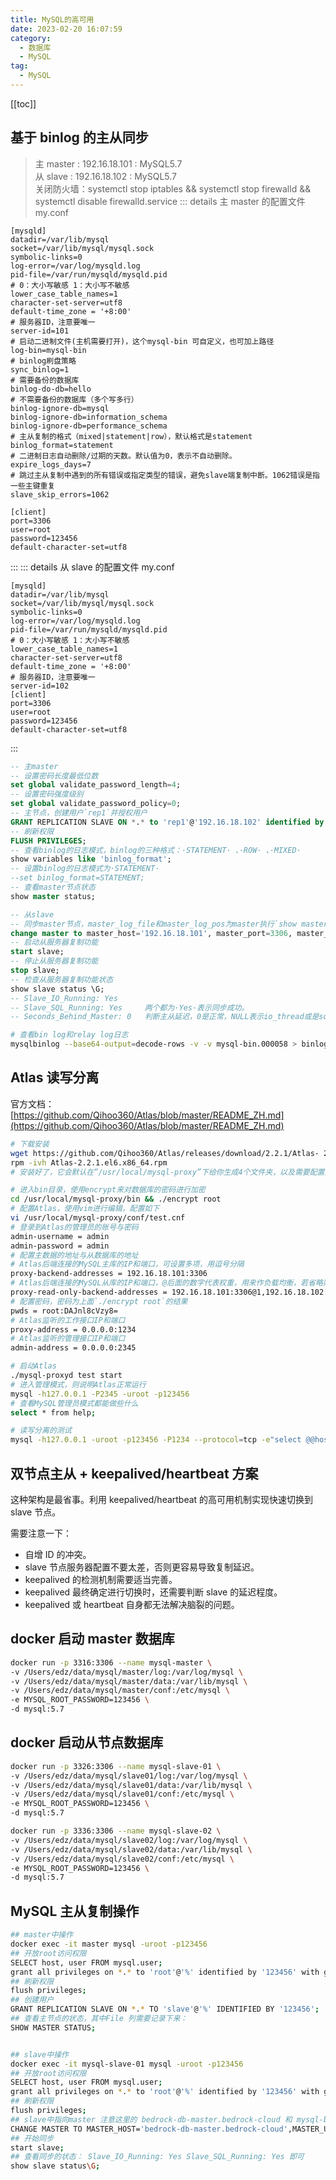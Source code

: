 ```yaml
---
title: MySQL的高可用
date: 2023-02-20 16:07:59
category: 
  - 数据库
  - MySQL
tag: 
  - MySQL
---
```


<!-- more -->
[[toc]]

## 基于 binlog 的主从同步

> 主 master : 192.16.18.101 : MySQL5.7  
> 从 slave : 192.16.18.102 : MySQL5.7  
> 关闭防火墙：systemctl stop iptables && systemctl stop firewalld && systemctl disable firewalld.service
> ::: details 主 master 的配置文件 my.conf

```text {12,14}
[mysqld]
datadir=/var/lib/mysql
socket=/var/lib/mysql/mysql.sock
symbolic-links=0
log-error=/var/log/mysqld.log
pid-file=/var/run/mysqld/mysqld.pid
# 0：大小写敏感 1：大小写不敏感
lower_case_table_names=1
character-set-server=utf8
default-time_zone = '+8:00'
# 服务器ID，注意要唯一
server-id=101
# 启动二进制文件(主机需要打开)，这个mysql-bin 可自定义，也可加上路径
log-bin=mysql-bin
# binlog刷盘策略
sync_binlog=1
# 需要备份的数据库
binlog-do-db=hello
# 不需要备份的数据库（多个写多行）
binlog-ignore-db=mysql
binlog-ignore-db=information_schema
binlog-ignore-db=performance_schema
# 主从复制的格式（mixed|statement|row），默认格式是statement
binlog_format=statement
# 二进制日志自动删除/过期的天数。默认值为0，表示不自动删除。
expire_logs_days=7
# 跳过主从复制中遇到的所有错误或指定类型的错误，避免slave端复制中断。1062错误是指一些主键重复
slave_skip_errors=1062

[client]
port=3306
user=root
password=123456
default-character-set=utf8
```

:::
::: details 从 slave 的配置文件 my.conf

```text {12}
[mysqld]
datadir=/var/lib/mysql
socket=/var/lib/mysql/mysql.sock
symbolic-links=0
log-error=/var/log/mysqld.log
pid-file=/var/run/mysqld/mysqld.pid
# 0：大小写敏感 1：大小写不敏感
lower_case_table_names=1
character-set-server=utf8
default-time_zone = '+8:00'
# 服务器ID，注意要唯一
server-id=102
[client]
port=3306
user=root
password=123456
default-character-set=utf8
```

:::

```sql
-- 主master
-- 设置密码长度最低位数
set global validate_password_length=4;
-- 设置密码强度级别
set global validate_password_policy=0;
-- 主节点，创建用户`rep1`并授权用户
GRANT REPLICATION SLAVE ON *.* to 'rep1'@'192.16.18.102' identified by '123456';
-- 刷新权限
FLUSH PRIVILEGES;
-- 查看binlog的日志模式，binlog的三种格式：·STATEMENT· 、·ROW· 、·MIXED·
show variables like 'binlog_format';
-- 设置binlog的日志模式为·STATEMENT·
--set binlog_format=STATEMENT;
-- 查看master节点状态
show master status;

-- 从slave
-- 同步master节点，master_log_file和master_log_pos为master执行`show master status`的结果。
change master to master_host='192.16.18.101', master_port=3306, master_user='rep1', master_password='123456', master_log_file='mysql-bin.000001', master_log_pos=2157, MASTER_AUTO_POSITION=0;
-- 启动从服务器复制功能
start slave;
-- 停止从服务器复制功能
stop slave;
-- 检查从服务器复制功能状态
show slave status \G;
-- Slave_IO_Running: Yes
-- Slave_SQL_Running: Yes     两个都为·Yes·表示同步成功。
-- Seconds_Behind_Master: 0   判断主从延迟，0是正常，NULL表示io_thread或是sql_thread有一个发生故障
```

```bash
# 查看bin log和relay log日志
mysqlbinlog --base64-output=decode-rows -v -v mysql-bin.000058 > binlog
```

## Atlas 读写分离

官方文档：[https://github.com/Qihoo360/Atlas/blob/master/README_ZH.md](https://github.com/Qihoo360/Atlas/blob/master/README_ZH.md)

```bash
# 下载安装
wget https://github.com/Qihoo360/Atlas/releases/download/2.2.1/Atlas- 2.2.1.el6.x86_64.rpm
rpm -ivh Atlas-2.2.1.el6.x86_64.rpm
# 安装好了，它会默认在”/usr/local/mysql-proxy”下给你生成4个文件夹，以及需要配置的文件 bin|conf|lib|log

# 进入bin目录，使用encrypt来对数据库的密码进行加密
cd /usr/local/mysql-proxy/bin && ./encrypt root
# 配置Atlas，使用vim进行编辑，配置如下
vi /usr/local/mysql-proxy/conf/test.cnf
# 登录到Atlas的管理员的账号与密码
admin-username = admin
admin-password = admin
# 配置主数据的地址与从数据库的地址
# Atlas后端连接的MySQL主库的IP和端口，可设置多项，用逗号分隔
proxy-backend-addresses = 192.16.18.101:3306
# Atlas后端连接的MySQL从库的IP和端口，@后面的数字代表权重，用来作负载均衡，若省略则默 认为1，可设置多项，用逗号分隔
proxy-read-only-backend-addresses = 192.16.18.101:3306@1,192.16.18.102:3306@2
# 配置密码，密码为上面`./encrypt root`的结果
pwds = root:DAJnl8cVzy8=
# Atlas监听的工作接口IP和端口
proxy-address = 0.0.0.0:1234
# Atlas监听的管理接口IP和端口
admin-address = 0.0.0.0:2345

# 启动Atlas
./mysql-proxyd test start
# 进入管理模式，则说明Atlas正常运行
mysql -h127.0.0.1 -P2345 -uroot -p123456
# 查看MySQL管理员模式都能做些什么
select * from help;

# 读写分离的测试
mysql -h127.0.0.1 -uroot -p123456 -P1234 --protocol=tcp -e"select @@hostname
```

## 双节点主从 + keepalived/heartbeat 方案

这种架构是最省事。利用 keepalived/heartbeat 的高可用机制实现快速切换到 slave 节点。

需要注意一下：

- 自增 ID 的冲突。
- slave 节点服务器配置不要太差，否则更容易导致复制延迟。
- keepalived 的检测机制需要适当完善。
- keepalived 最终确定进行切换时，还需要判断 slave 的延迟程度。
- keepalived 或 heartbeat 自身都无法解决脑裂的问题。

## docker 启动 master 数据库

```bash
docker run -p 3316:3306 --name mysql-master \
-v /Users/edz/data/mysql/master/log:/var/log/mysql \
-v /Users/edz/data/mysql/master/data:/var/lib/mysql \
-v /Users/edz/data/mysql/master/conf:/etc/mysql \
-e MYSQL_ROOT_PASSWORD=123456 \
-d mysql:5.7
```

## docker 启动从节点数据库

```bash
docker run -p 3326:3306 --name mysql-slave-01 \
-v /Users/edz/data/mysql/slave01/log:/var/log/mysql \
-v /Users/edz/data/mysql/slave01/data:/var/lib/mysql \
-v /Users/edz/data/mysql/slave01/conf:/etc/mysql \
-e MYSQL_ROOT_PASSWORD=123456 \
-d mysql:5.7

docker run -p 3336:3306 --name mysql-slave-02 \
-v /Users/edz/data/mysql/slave02/log:/var/log/mysql \
-v /Users/edz/data/mysql/slave02/data:/var/lib/mysql \
-v /Users/edz/data/mysql/slave02/conf:/etc/mysql \
-e MYSQL_ROOT_PASSWORD=123456 \
-d mysql:5.7
```

## MySQL 主从复制操作

```bash
## master中操作
docker exec -it master mysql -uroot -p123456
## 开放root访问权限
SELECT host, user FROM mysql.user;
grant all privileges on *.* to 'root'@'%' identified by '123456' with grant option;
## 刷新权限
flush privileges;
## 创建用户
GRANT REPLICATION SLAVE ON *.* TO 'slave'@'%' IDENTIFIED BY '123456';
## 查看主节点的状态，其中File 列需要记录下来：
SHOW MASTER STATUS;


## slave中操作
docker exec -it mysql-slave-01 mysql -uroot -p123456
## 开放root访问权限
SELECT host, user FROM mysql.user;
grant all privileges on *.* to 'root'@'%' identified by '123456' with grant option;
## 刷新权限
flush privileges;
## slave中指向master 注意这里的 bedrock-db-master.bedrock-cloud 和 mysql-bin.000003 ，都是上面主节点中的：
CHANGE MASTER TO MASTER_HOST='bedrock-db-master.bedrock-cloud',MASTER_USER='slave',MASTER_PASSWORD='123456',MASTER_LOG_FILE='mysql-bin.000003',MASTER_LOG_POS=0,MASTER_PORT=3306;
## 开始同步
start slave;
## 查看同步的状态： Slave_IO_Running: Yes Slave_SQL_Running: Yes 即可
show slave status\G;
```
